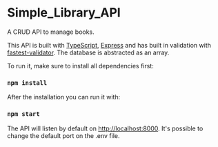 # Simple_Library_API
 A CRUD API to manage books.
 
 This API is built with [TypeScript](https://www.typescriptlang.org), [Express](https://expressjs.com) and has built in validation with [fastest-validator](https://www.npmjs.com/package/fastest-validator). The database is abstracted as an array.
 
 To run it, make sure to install all dependencies first:
 
 ### `npm install`
 
 After the installation you can run it with:
 
  ### `npm start`
 
 The API will listen by default on [http://localhost:8000](http://localhost:8000). It's possible to change the default port on the .env file.
